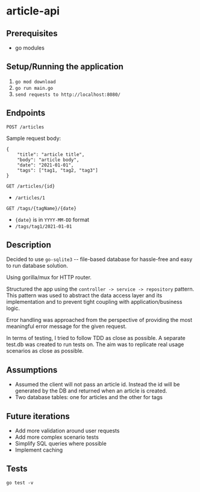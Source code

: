 # article-api

## Prerequisites
* go modules

## Setup/Running the application
1. `go mod download`
2. `go run main.go`
3. `send requests to http://localhost:8080/`

## Endpoints
`POST /articles`

 Sample request body:
 ```
 {
     "title": "article title",
     "body": "article body",
     "date": "2021-01-01",
     "tags": ["tag1, "tag2, "tag3"]
 }
 ```

`GET /articles/{id}`
* `/articles/1`

`GET /tags/{tagName}/{date}`
* `{date}` is in `YYYY-MM-DD` format
* `/tags/tag1/2021-01-01`

## Description
Decided to use `go-sqlite3` -- file-based database for hassle-free and easy to run database solution.

Using gorilla/mux for HTTP router.

Structured the app using the `controller -> service -> repository` pattern. This pattern was used to abstract the data access layer and its implementation and to prevent tight coupling with application/business logic.

Error handling was approached from the perspective of providing the most meaningful error message for the given request.

In terms of testing, I tried to follow TDD as close as possible. A separate test.db was created to run tests on. The aim was to replicate real usage scenarios as close as possible. 

## Assumptions

* Assumed the client will not pass an article id. Instead the id will be generated by the DB and returned when an article is created.
* Two database tables: one for articles and the other for tags

## Future iterations
* Add more validation around user requests
* Add more complex scenario tests
* Simplify SQL queries where possible
* Implement caching

## Tests
`go test -v`
